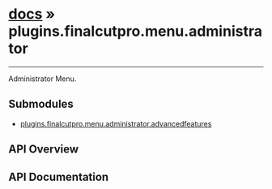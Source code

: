 # [docs](index.md) » plugins.finalcutpro.menu.administrator
---

Administrator Menu.

## Submodules
 * [plugins.finalcutpro.menu.administrator.advancedfeatures](plugins.finalcutpro.menu.administrator.advancedfeatures.md)

## API Overview

## API Documentation

